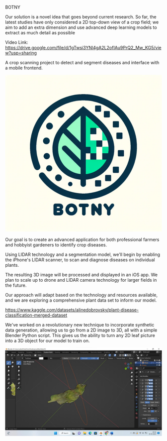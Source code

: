 BOTNY

Our solution is a novel idea that goes beyond current research. So far, the latest studies have only considered a 2D top-down view of a crop field; we aim to add an extra dimension and use advanced deep learning models to extract as much detail as possible

Video Link: https://drive.google.com/file/d/1gTwsi3YNl4gA2L2ofIAu9PrQ2_Mw_KG5/view?usp=sharing

A crop scanning project to detect and segment diseases and interface with a mobile frontend.

![alt text](https://github.com/SunnySood80/Data-Science-Capstone/blob/main/BONTY.png?raw=true)

Our goal is to create an advanced application for both professional farmers and hobbyist gardeners to identify crop diseases. 

Using LIDAR technology and a segmentation model, we'll begin by enabling the iPhone's LIDAR scanner, to scan and diagnose diseases on individual plants. 

The resulting 3D image will be processed and displayed in an iOS app. We plan to scale up to drone and LIDAR camera technology for larger fields in the future. 

Our approach will adapt based on the technology and resources available, and we are exploring a comprehensive plant data set to inform our model.

https://www.kaggle.com/datasets/alinedobrovsky/plant-disease-classification-merged-dataset

We've worked on a revolutionary new technique to incorporate synthetic data generation, allowing us to go from a 2D image to 3D, all with a simple Blender Python script. This gives us the ability to turn any 2D leaf picture into a 3D object for our model to train on.

![alt text](https://github.com/SunnySood80/Data-Science-Capstone/blob/main/realisc%20leaf%201.jpg?raw=true)

